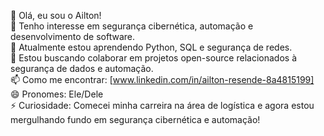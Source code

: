 👋 Olá, eu sou o Ailton!  
👀 Tenho interesse em segurança cibernética, automação e desenvolvimento de software.  
🌱 Atualmente estou aprendendo Python, SQL e segurança de redes.  
💞️ Estou buscando colaborar em projetos open-source relacionados à segurança de dados e automação.  
📫 Como me encontrar: [www.linkedin.com/in/ailton-resende-8a4815199]  
😄 Pronomes: Ele/Dele  
⚡ Curiosidade: Comecei minha carreira na área de logística e agora estou mergulhando fundo em segurança cibernética e automação!  

<!---
Ailton2301/Ailton2301 is a ✨ special ✨ repository because its `README.md` (this file) appears on your GitHub profile.
You can click the Preview link to take a look at your changes.
--->

